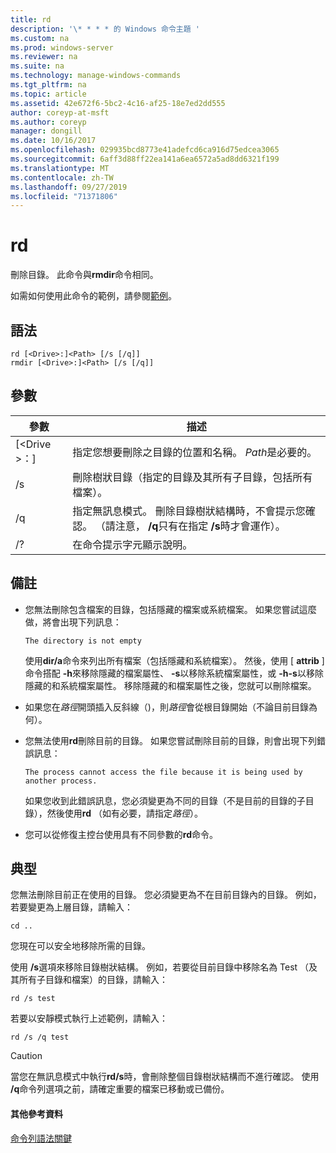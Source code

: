 ```yaml
---
title: rd
description: '\* * * * 的 Windows 命令主題 '
ms.custom: na
ms.prod: windows-server
ms.reviewer: na
ms.suite: na
ms.technology: manage-windows-commands
ms.tgt_pltfrm: na
ms.topic: article
ms.assetid: 42e672f6-5bc2-4c16-af25-18e7ed2dd555
author: coreyp-at-msft
ms.author: coreyp
manager: dongill
ms.date: 10/16/2017
ms.openlocfilehash: 029935bcd8773e41adefcd6ca916d75edcea3065
ms.sourcegitcommit: 6aff3d88ff22ea141a6ea6572a5ad8dd6321f199
ms.translationtype: MT
ms.contentlocale: zh-TW
ms.lasthandoff: 09/27/2019
ms.locfileid: "71371806"
---
```

# <a name="rd"></a>rd



刪除目錄。 此命令與**rmdir**命令相同。

如需如何使用此命令的範例，請參閱[範例](#BKMK_examples)。

## <a name="syntax"></a>語法

```
rd [<Drive>:]<Path> [/s [/q]]
rmdir [<Drive>:]<Path> [/s [/q]]
```

## <a name="parameters"></a>參數

|     參數     |                                                                 描述                                                                  |
|-------------------|----------------------------------------------------------------------------------------------------------------------------------------------|
| [\<Drive >：] <Path> |                      指定您想要刪除之目錄的位置和名稱。 *Path*是必要的。                       |
|        /s         |                     刪除樹狀目錄（指定的目錄及其所有子目錄，包括所有檔案）。                      |
|        /q         | 指定無訊息模式。 刪除目錄樹狀結構時，不會提示您確認。 （請注意， **/q**只有在指定 **/s**時才會運作）。 |
|        /?         |                                                     在命令提示字元顯示說明。                                                     |

## <a name="remarks"></a>備註

-   您無法刪除包含檔案的目錄，包括隱藏的檔案或系統檔案。 如果您嘗試這麼做，將會出現下列訊息：

    `The directory is not empty`

    使用**dir/a**命令來列出所有檔案（包括隱藏和系統檔案）。 然後，使用 [ **attrib** ] 命令搭配 **-h**來移除隱藏的檔案屬性、 **-s**以移除系統檔案屬性，或 **-h-s**以移除隱藏的和系統檔案屬性。 移除隱藏的和檔案屬性之後，您就可以刪除檔案。
-   如果您在*路徑*開頭插入反斜線（\)，則*路徑*會從根目錄開始（不論目前目錄為何）。
-   您無法使用**rd**刪除目前的目錄。 如果您嘗試刪除目前的目錄，則會出現下列錯誤訊息：

    `The process cannot access the file because it is being used by another process.`

    如果您收到此錯誤訊息，您必須變更為不同的目錄（不是目前的目錄的子目錄），然後使用**rd** （如有必要，請指定*路徑*）。
-   您可以從修復主控台使用具有不同參數的**rd**命令。

## <a name="BKMK_examples"></a>典型

您無法刪除目前正在使用的目錄。 您必須變更為不在目前目錄內的目錄。 例如，若要變更為上層目錄，請輸入：
```
cd ..
```
您現在可以安全地移除所需的目錄。

使用 **/s**選項來移除目錄樹狀結構。 例如，若要從目前目錄中移除名為 Test （及其所有子目錄和檔案）的目錄，請輸入：
```
rd /s test
```
若要以安靜模式執行上述範例，請輸入：
```
rd /s /q test
```

> [!CAUTION]
> 當您在無訊息模式中執行**rd/s**時，會刪除整個目錄樹狀結構而不進行確認。 使用 **/q**命令列選項之前，請確定重要的檔案已移動或已備份。

#### <a name="additional-references"></a>其他參考資料

[命令列語法關鍵](command-line-syntax-key.md)